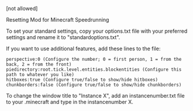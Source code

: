 [not allowed]

Resetting Mod for Minecraft Speedrunning

To set your standard settings, copy your options.txt file with your preferred settings and rename it to "standardoptions.txt".

If you want to use additional features, add these lines to the file:

    perspective:0 (Configure the number; 0 = first person, 1 = from the back, 2 = from the front)
    piedirectory:root.tick.level.entities.blockentities (Configure this path to whatever you like)
    hitboxes:true (Configure true/false to show/hide hitboxes)
    chunkborders:false (Configure true/false to show/hide chunkborders)

To change the window title to "Instance X", add an instancenumber.txt file to your .minecraft and type in the instancenumber X.
